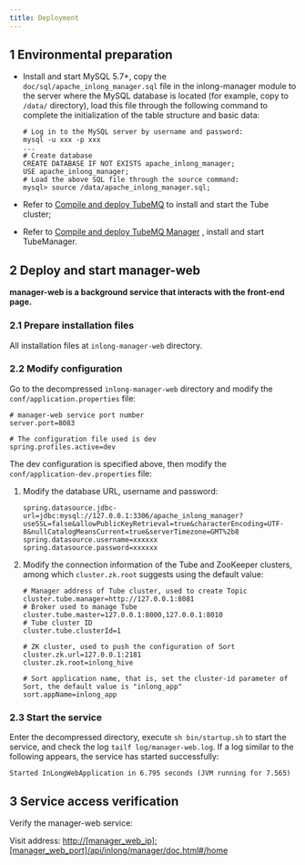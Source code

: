 ```yaml
---
title: Deployment
---
```


## 1 Environmental preparation
- Install and start MySQL 5.7+, copy the `doc/sql/apache_inlong_manager.sql` file in the inlong-manager module to the
  server where the MySQL database is located (for example, copy to `/data/` directory), load this file through the
  following command to complete the initialization of the table structure and basic data:

  ```shell
  # Log in to the MySQL server by username and password:
  mysql -u xxx -p xxx
  ...
  # Create database
  CREATE DATABASE IF NOT EXISTS apache_inlong_manager;
  USE apache_inlong_manager;
  # Load the above SQL file through the source command:
  mysql> source /data/apache_inlong_manager.sql;
  ```

- Refer to [Compile and deploy TubeMQ](https://inlong.apache.org/zh-cn/docs/modules/tubemq/quick_start.html) to install
  and start the Tube cluster;

- Refer
  to [Compile and deploy TubeMQ Manager](https://inlong.apache.org/zh-cn/docs/modules/tubemq/tubemq-manager/quick_start.html)
  , install and start TubeManager.

## 2 Deploy and start manager-web

**manager-web is a background service that interacts with the front-end page.**

### 2.1 Prepare installation files

All installation files at `inlong-manager-web` directory.

### 2.2 Modify configuration

Go to the decompressed `inlong-manager-web` directory and modify the `conf/application.properties` file:

```properties
# manager-web service port number
server.port=8083

# The configuration file used is dev
spring.profiles.active=dev
```

The dev configuration is specified above, then modify the `conf/application-dev.properties` file:

1) Modify the database URL, username and password:

   ```properties
   spring.datasource.jdbc-url=jdbc:mysql://127.0.0.1:3306/apache_inlong_manager?useSSL=false&allowPublicKeyRetrieval=true&characterEncoding=UTF-8&nullCatalogMeansCurrent=true&serverTimezone=GMT%2b8
   spring.datasource.username=xxxxxx
   spring.datasource.password=xxxxxx
   ```

2) Modify the connection information of the Tube and ZooKeeper clusters, among which `cluster.zk.root` suggests using
   the default value:

   ```properties
   # Manager address of Tube cluster, used to create Topic
   cluster.tube.manager=http://127.0.0.1:8081
   # Broker used to manage Tube
   cluster.tube.master=127.0.0.1:8000,127.0.0.1:8010
   # Tube cluster ID
   cluster.tube.clusterId=1

   # ZK cluster, used to push the configuration of Sort
   cluster.zk.url=127.0.0.1:2181
   cluster.zk.root=inlong_hive
   
   # Sort application name, that is, set the cluster-id parameter of Sort, the default value is "inlong_app"
   sort.appName=inlong_app
   ```

### 2.3 Start the service

Enter the decompressed directory, execute `sh bin/startup.sh` to start the service, and check the
log `tailf log/manager-web.log`. If a log similar to the following appears, the service has started successfully:

```shell
Started InLongWebApplication in 6.795 seconds (JVM running for 7.565)
```

## 3 Service access verification

Verify the manager-web service:

Visit address: <http://[manager_web_ip]:[manager_web_port]/api/inlong/manager/doc.html#/home>
